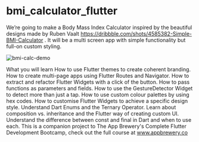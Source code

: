 # bmi_calculator_flutter



We’re going to make a Body Mass Index Calculator inspired by the beautiful designs made by  Ruben Vaalt https://dribbble.com/shots/4585382-Simple-BMI-Calculator . It will be a multi screen app with simple functionality but full-on custom styling.

![bmi-calc-demo](https://user-images.githubusercontent.com/108168617/210194633-4b3cfcf1-6774-481f-9a70-43e90c6eb49e.gif)

What you will learn
How to use Flutter themes to create coherent branding.
How to create multi-page apps using Flutter Routes and Navigator.
How to extract and refactor Flutter Widgets with a click of the button.
How to pass functions as parameters and fields.
How to use the GestureDetector Widget to detect more than just a tap.
How to use custom colour palettes by using hex codes.
How to customise Flutter Widgets to achieve a specific design style.
Understand Dart Enums and the Ternary Operator.
Learn about composition vs. inheritance and the Flutter way of creating custom UI.
Understand the difference between const and final in Dart and when to use each.
This is a companion project to The App Brewery's Complete Flutter Development Bootcamp, check out the full course at www.appbrewery.co

